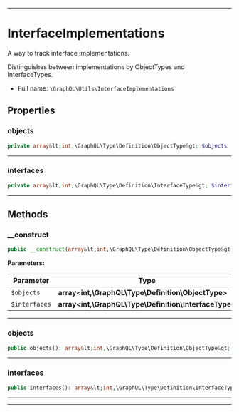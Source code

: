 ***

# InterfaceImplementations

A way to track interface implementations.

Distinguishes between implementations by ObjectTypes and InterfaceTypes.

* Full name: `\GraphQL\Utils\InterfaceImplementations`

## Properties

### objects

```php
private array&lt;int,\GraphQL\Type\Definition\ObjectType&gt; $objects
```

***

### interfaces

```php
private array&lt;int,\GraphQL\Type\Definition\InterfaceType&gt; $interfaces
```

***

## Methods

### __construct

```php
public __construct(array&lt;int,\GraphQL\Type\Definition\ObjectType&gt; $objects, array&lt;int,\GraphQL\Type\Definition\InterfaceType&gt; $interfaces): mixed
```

**Parameters:**

| Parameter | Type | Description |
|-----------|------|-------------|
| `$objects` | **array<int,\GraphQL\Type\Definition\ObjectType>** |  |
| `$interfaces` | **array<int,\GraphQL\Type\Definition\InterfaceType>** |  |

***

### objects

```php
public objects(): array&lt;int,\GraphQL\Type\Definition\ObjectType&gt;
```

***

### interfaces

```php
public interfaces(): array&lt;int,\GraphQL\Type\Definition\InterfaceType&gt;
```

***


***

